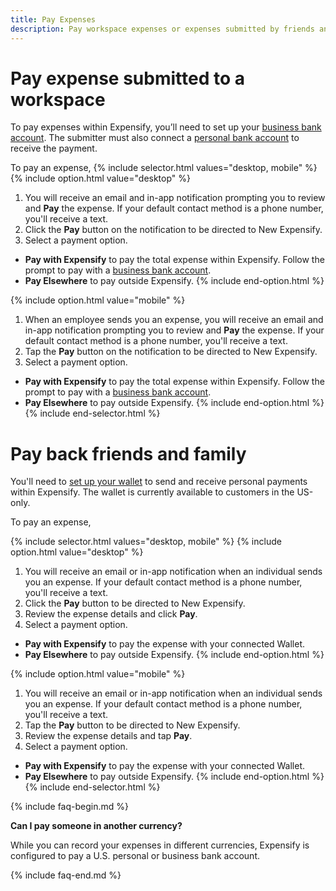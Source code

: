 ```yaml
---
title: Pay Expenses
description: Pay workspace expenses or expenses submitted by friends and family
---
```

<div id="new-expensify" markdown="1">

# Pay expense submitted to a workspace

To pay expenses within Expensify, you’ll need to set up your [business bank account](https://help.expensify.com/articles/new-expensify/expenses-&-payments/Connect-a-Business-Bank-Account). 
The submitter must also connect a [personal bank account](https://help.expensify.com/articles/new-expensify/expenses-&-payments/Connect-a-Personal-Bank-Account) to receive the payment. 

To pay an expense,
{% include selector.html values="desktop, mobile" %}
{% include option.html value="desktop" %}
1. You will receive an email and in-app notification prompting you to review and **Pay** the expense. If your default contact method is a phone number, you'll receive a text.
2. Click the **Pay** button on the notification to be directed to New Expensify.
3. Select a payment option.
- **Pay with Expensify** to pay the total expense within Expensify. Follow the prompt to pay with a [business bank account](https://help.expensify.com/articles/new-expensify/expenses-&-payments/Connect-a-Business-Bank-Account).
- **Pay Elsewhere** to pay outside Expensify.
{% include end-option.html %}

{% include option.html value="mobile" %}
1. When an employee sends you an expense, you will receive an email and in-app notification prompting you to review and **Pay** the expense. If your default contact method is a phone number, you'll receive a text.
2. Tap the **Pay** button on the notification to be directed to New Expensify.
3. Select a payment option.
- **Pay with Expensify** to pay the total expense within Expensify. Follow the prompt to pay with a [business bank account](https://help.expensify.com/articles/new-expensify/expenses-&-payments/Connect-a-Business-Bank-Account).
- **Pay Elsewhere** to pay outside Expensify.
{% include end-option.html %}
{% include end-selector.html %}

# Pay back friends and family

You'll need to [set up your wallet](https://help.expensify.com/articles/new-expensify/expenses-&-payments/Set-up-your-wallet) to send and receive personal payments within Expensify. The wallet is currently available to customers in the US-only.

To pay an expense,

{% include selector.html values="desktop, mobile" %}
{% include option.html value="desktop" %}
1. You will receive an email or in-app notification when an individual sends you an expense. If your default contact method is a phone number, you'll receive a text.
2. Click the **Pay** button to be directed to New Expensify.
3. Review the expense details and click **Pay**.
4. Select a payment option.
- **Pay with Expensify** to pay the expense with your connected Wallet. 
- **Pay Elsewhere** to pay outside Expensify.
{% include end-option.html %}

{% include option.html value="mobile" %}
1. You will receive an email or in-app notification when an individual sends you an expense. If your default contact method is a phone number, you'll receive a text.
2. Tap the **Pay** button to be directed to New Expensify.
3. Review the expense details and tap **Pay**.
4. Select a payment option.
- **Pay with Expensify** to pay the expense with your connected Wallet. 
- **Pay Elsewhere** to pay outside Expensify.
{% include end-option.html %}
{% include end-selector.html %}

{% include faq-begin.md %}

**Can I pay someone in another currency?**

While you can record your expenses in different currencies, Expensify is configured to pay a U.S. personal or business bank account. 

{% include faq-end.md %}

</div>
